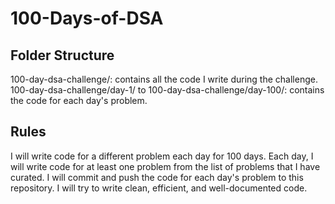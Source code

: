 # 100-Days-of-DSA

## Folder Structure
100-day-dsa-challenge/: contains all the code I write during the challenge.
100-day-dsa-challenge/day-1/ to 100-day-dsa-challenge/day-100/: contains the code for each day's problem.
## Rules
I will write code for a different problem each day for 100 days.
Each day, I will write code for at least one problem from the list of problems that I have curated.
I will commit and push the code for each day's problem to this repository.
I will try to write clean, efficient, and well-documented code.
